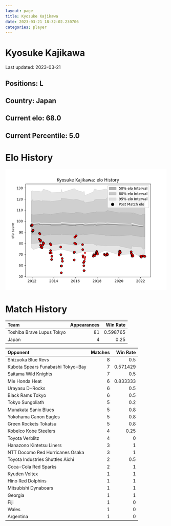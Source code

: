 ```yaml
---  
layout: page  
title: Kyosuke Kajikawa  
date: 2023-03-21 18:32:02.230706  
categories: player  
---
```

# Kyosuke Kajikawa


Last updated: 2023-03-21
## Positions: L

## Country: Japan

## Current elo: 68.0

## Current Percentile: 5.0

# Elo History


![elo history](history_KyosukeKajikawa.png)
# Match History


| Team                      |   Appearances |   Win Rate |
|:--------------------------|--------------:|-----------:|
| Toshiba Brave Lupus Tokyo |            81 |   0.598765 |
| Japan                     |             4 |   0.25     |

| Opponent                          |   Matches |   Win Rate |
|:----------------------------------|----------:|-----------:|
| Shizuoka Blue Revs                |         8 |   0.5      |
| Kubota Spears Funabashi Tokyo-Bay |         7 |   0.571429 |
| Saitama Wild Knights              |         7 |   0.5      |
| Mie Honda Heat                    |         6 |   0.833333 |
| Urayasu D-Rocks                   |         6 |   0.5      |
| Black Rams Tokyo                  |         6 |   0.5      |
| Tokyo Sungoliath                  |         5 |   0.2      |
| Munakata Sanix Blues              |         5 |   0.8      |
| Yokohama Canon Eagles             |         5 |   0.8      |
| Green Rockets Tokatsu             |         5 |   0.8      |
| Kobelco Kobe Steelers             |         4 |   0.25     |
| Toyota Verblitz                   |         4 |   0        |
| Hanazono Kintetsu Liners          |         3 |   1        |
| NTT Docomo Red Hurricanes Osaka   |         3 |   1        |
| Toyota Industries Shuttles Aichi  |         2 |   0.5      |
| Coca-Cola Red Sparks              |         2 |   1        |
| Kyuden Voltex                     |         1 |   1        |
| Hino Red Dolphins                 |         1 |   1        |
| Mitsubishi Dynaboars              |         1 |   1        |
| Georgia                           |         1 |   1        |
| Fiji                              |         1 |   0        |
| Wales                             |         1 |   0        |
| Argentina                         |         1 |   0        |